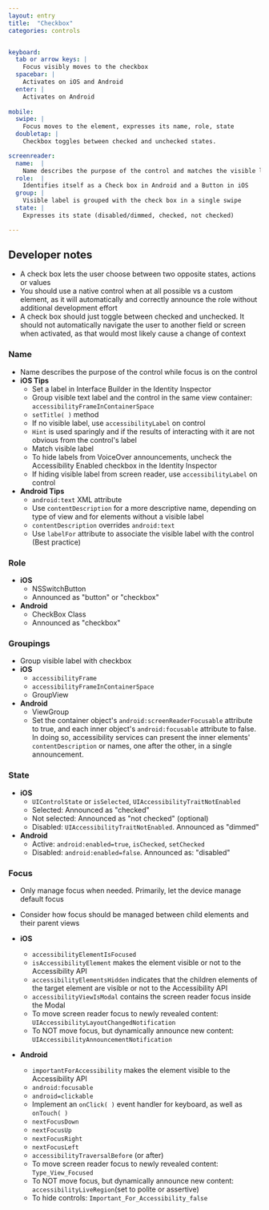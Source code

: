 ```yaml
---
layout: entry
title:  "Checkbox"
categories: controls


keyboard:
  tab or arrow keys: |
    Focus visibly moves to the checkbox
  spacebar: |
    Activates on iOS and Android
  enter: |
    Activates on Android
      
mobile:
  swipe: |
    Focus moves to the element, expresses its name, role, state
  doubletap: |
    Checkbox toggles between checked and unchecked states.

screenreader:
  name:  |
    Name describes the purpose of the control and matches the visible label
  role:  |
    Identifies itself as a Check box in Android and a Button in iOS
  group: |
    Visible label is grouped with the check box in a single swipe
  state: |
    Expresses its state (disabled/dimmed, checked, not checked)

---
```



## Developer notes
- A check box lets the user choose between two opposite states, actions or values  
- You should use a native control when at all possible vs a custom element, as it will automatically and correctly announce the role without additional development effort
- A check box should just toggle between checked and unchecked.  It should not automatically navigate the user to another field or screen when activated, as that would most likely cause a change of context
### Name

- Name describes the purpose of the control while focus is on the control
- **iOS Tips**
  - Set a label in Interface Builder in the Identity Inspector
  - Group visible text label and the control in the same view container: `accessibilityFrameInContainerSpace`
  - `setTitle( )` method
  - If no visible label, use `accessibilityLabel` on control
  - `Hint` is used sparingly and if the results of interacting with it are not obvious from the control's label
  - Match visible label
  - To hide labels from VoiceOver announcements, uncheck the Accessibility Enabled checkbox in the Identity Inspector
  - If hiding visible label from screen reader, use `accessibilityLabel` on control
- **Android Tips**  
  - `android:text` XML attribute
  - Use `contentDescription` for a more descriptive name, depending on type of view and for elements without a visible label
  - `contentDescription` overrides `android:text`  
  - Use `labelFor` attribute to associate the visible label with the control (Best practice)

### Role

- **iOS**
  - NSSwitchButton
  - Announced as "button" or "checkbox"
- **Android**
  - CheckBox Class
  - Announced as "checkbox"

### Groupings

- Group visible label with checkbox
- **iOS**
  - `accessibilityFrame`
  - `accessibilityFrameInContainerSpace`
  - GroupView
- **Android**
  - ViewGroup
  - Set the container object's `android:screenReaderFocusable` attribute to true, and each inner object's `android:focusable` attribute to false. In doing so, accessibility services can present the inner elements' `contentDescription` or names, one after the other, in a single announcement.

### State

- **iOS**
  - `UIControlState` or `isSelected`, `UIAccessibilityTraitNotEnabled`
  - Selected: Announced as "checked"
  - Not selected: Announced as "not checked" (optional)
  - Disabled: `UIAccessibilityTraitNotEnabled`. Announced as "dimmed"
- **Android**
  - Active: `android:enabled=true`, `isChecked`, `setChecked`
  - Disabled: `android:enabled=false`. Announced as: "disabled"

### Focus

- Only manage focus when needed. Primarily, let the device manage default focus
- Consider how focus should be managed between child elements and their parent views

 - **iOS**
	- `accessibilityElementIsFocused`  
	- `isAccessibilityElement` makes the element visible or not to the Accessibility API
	- `accessibilityElementsHidden` indicates that the children elements of the target element are visible or not to the Accessibility API
	- `accessibilityViewIsModal` contains the screen reader focus inside the Modal
	- To move screen reader focus to newly revealed content: `UIAccessibilityLayoutChangedNotification`
	- To NOT move focus, but dynamically announce new content: `UIAccessibilityAnnouncementNotification`
- **Android**
	- `importantForAccessibility` makes the element visible to the Accessibility API
	- `android:focusable`
	- `android=clickable`
	- Implement an `onClick( )` event handler for keyboard, as well as `onTouch( )`
	- `nextFocusDown`
	- `nextFocusUp`
	- `nextFocusRight`
	- `nextFocusLeft`
	- `accessibilityTraversalBefore` (or after)
	- To move screen reader focus to newly revealed content: `Type_View_Focused`
	- To NOT move focus, but dynamically announce new content: `accessibilityLiveRegion`(set to polite or assertive)
	- To hide controls: `Important_For_Accessibility_false`
